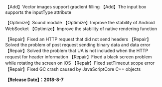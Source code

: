 【Add】Vector images support gradient filling
【Add】The input box supports the inputType attribute

【Optimize】Sound module
【Optimize】Improve the stability of Android WebSocket
【Optimize】Improve the stability of native rendering function

【Repair】Fixed an HTTP request that did not send headers
【Repair】Solved the problem of post request sending binary data and data error
【Repair】Solved the problem that UA is not included when the HTTP request for header information
【Repair】Fixed a black screen problem while rotating the screen on iOS 
【Repair】Fixed setTimeout scope error
【Repair】Fixed GC crash caused by JavaScriptCore C++ objects

**【Release Date】：2018-8-7**
